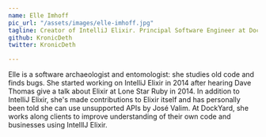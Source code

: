 ```yaml
---
name: Elle Imhoff
pic_url: "/assets/images/elle-imhoff.jpg"
tagline: Creator of IntelliJ Elixir. Principal Software Engineer at DockYard.
github: KronicDeth
twitter: KronicDeth

---
```

Elle is a software archaeologist and entomologist: she studies old code and finds bugs. She started working on IntelliJ Elixir in 2014 after hearing Dave Thomas give a talk about Elixir at Lone Star Ruby in 2014. In addition to IntelliJ Elixir, she's made contributions to Elixir itself and has personally been told she can use unsupported APIs by José Valim. At DockYard, she works along clients to improve understanding of their own code and businesses using IntellIJ Elixir.